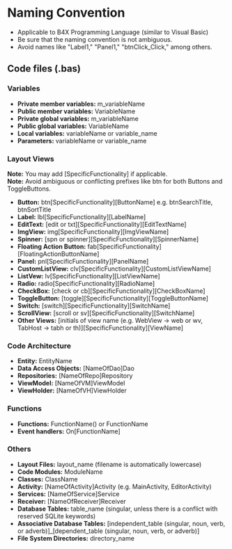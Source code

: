 # Naming Convention
- Applicable to B4X Programming Language (similar to Visual Basic)
- Be sure that the naming convention is not ambiguous.
- Avoid names like "Label1," "Panel1," "btnClick_Click," among others.

## Code files (.bas)
### Variables
- **Private member variables:** m_variableName
- **Public member variables:** VariableName
- **Private global variables:** m_variableName
- **Public global variables:** VariableName
- **Local variables:** variableName or variable_name
- **Parameters:** variableName or variable_name

### Layout Views
**Note:** You may add [SpecificFunctionality] if applicable.\
**Note:** Avoid ambiguous or conflicting prefixes like btn for both Buttons and ToggleButtons.
- **Button:** btn[SpecificFunctionality][ButtonName] e.g. btnSearchTitle, btnSortTitle
- **Label:** lbl[SpecificFunctionality][LabelName]
- **EditText:** [edit or txt][SpecificFunctionality][EditTextName]
- **ImgView:** img[SpecificFunctionality][ImgViewName]
- **Spinner:** [spn or spinner][SpecificFunctionality][SpinnerName]
- **Floating Action Button:** fab[SpecificFunctionality][FloatingActionButtonName]
- **Panel:** pnl[SpecificFunctionality][PanelName]
- **CustomListView:** clv[SpecificFunctionality][CustomListViewName]
- **ListVew:** lv[SpecificFunctionality][ListViewName]
- **Radio:** radio[SpecificFunctionality][RadioName]
- **CheckBox:** [check or cb][SpecificFunctionality][CheckBoxName]
- **ToggleButton:** [toggle][SpecificFunctionality][ToggleButtonName]
- **Switch:** [switch][SpecificFunctionality][SwitchName]
- **ScrollView:** [scroll or sv][SpecificFunctionality][SwitchName]
- **Other Views:** [initials of view name (e.g. WebView -> web or wv, TabHost -> tabh or th)][SpecificFunctionality][ViewName]

### Code Architecture
- **Entity:** EntityName
- **Data Access Objects:** [NameOfDao]Dao
- **Repositories:** [NameOfRepo]Repository
- **ViewModel:** [NameOfVM]ViewModel
- **ViewHolder:** [NameOfVH]ViewHolder

### Functions
- **Functions:** FunctionName() or FunctionName
- **Event handlers:** On[FunctionName]

### Others
- **Layout Files:** layout_name (filename is automatically lowercase)
- **Code Modules:** ModuleName
- **Classes:** ClassName
- **Activity:** [NameOfActivity]Activity (e.g. MainActivity, EditorActivity)
- **Services:** [NameOfService]Service
- **Receiver:** [NameOfReceiver]Receiver
- **Database Tables:** table_name (singular, unless there is a conflict with reserved SQLite keywords)
- **Associative Database Tables:** [independent_table (singular, noun, verb, or adverb)]_[dependent_table (singular, noun, verb, or adverb)]
- **File System Directories:** directory_name
